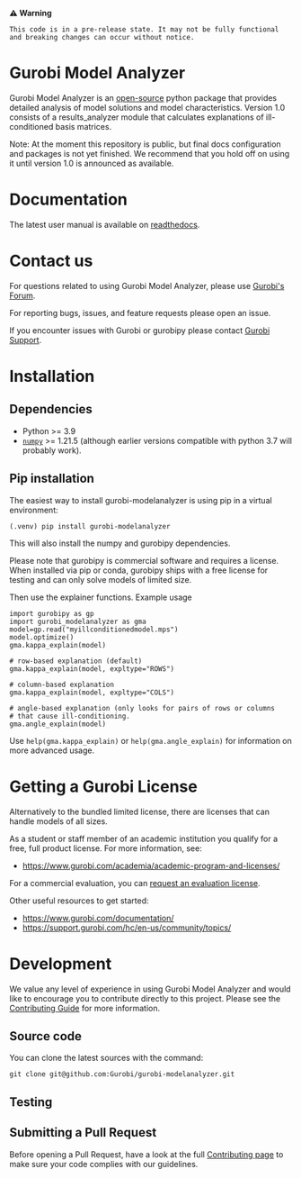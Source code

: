 **⚠ Warning**

```This code is in a pre-release state. It may not be fully functional and breaking changes can occur without notice.```

# Gurobi Model Analyzer

Gurobi Model Analyzer is an
[open-source](https://gurobi-modelanalyzer.readthedocs.io/en/stable/license.html) python package that provides
detailed analysis of model solutions and model characteristics.
Version 1.0 consists of a results_analyzer module that calculates
explanations of ill-conditioned basis matrices.

Note: At the moment this repository is public, but final docs configuration
and packages is not yet finished.   We recommend that you hold off on using it
until version 1.0 is announced as available.

# Documentation

The latest user manual is available on
[readthedocs](https://gurobi-optimization-gurobi-modelanalyzer.readthedocs-hosted.com/en/latest/).


# Contact us

For questions related to using Gurobi Model Analyzer, please use
[Gurobi's Forum](https://support.gurobi.com/hc/en-us/community/topics/10373864542609-GitHub-Projects).

For reporting bugs, issues, and feature requests please open an issue.

If you encounter issues with Gurobi or gurobipy please contact
[Gurobi Support](https://support.gurobi.com/hc/en-us).


# Installation

## Dependencies

- Python >= 3.9
- [`numpy`](https://pypi.org/project/numpy/)  >= 1.21.5    (although earlier
  versions compatible with python 3.7 will probably work).


## Pip installation

The easiest way to install gurobi-modelanalyzer is using pip in a
virtual environment:

```
(.venv) pip install gurobi-modelanalyzer
```

This will also install the numpy and gurobipy dependencies.

Please note that gurobipy is commercial software and requires a
license. When installed via pip or conda, gurobipy ships with a free
license for testing and can only solve models of limited size.


Then use the explainer functions.   Example usage

```
import gurobipy as gp
import gurobi_modelanalyzer as gma
model=gp.read("myillconditionedmodel.mps")
model.optimize()
gma.kappa_explain(model)

# row-based explanation (default)
gma.kappa_explain(model, expltype="ROWS")

# column-based explanation
gma.kappa_explain(model, expltype="COLS")

# angle-based explanation (only looks for pairs of rows or columns
# that cause ill-conditioning.
gma.angle_explain(model)
```

Use `help(gma.kappa_explain)` or `help(gma.angle_explain)` for information
on more advanced usage.


# Getting a Gurobi License
Alternatively to the bundled limited license, there are licenses that can handle models of all sizes.

As a student or staff member of an academic institution you qualify for a free, full product license.
For more information, see:

* https://www.gurobi.com/academia/academic-program-and-licenses/

For a commercial evaluation, you can
[request an evaluation license](https://www.gurobi.com/free-trial/?utm_source=internal&utm_medium=documentation&utm_campaign=fy21_pipinstall_eval_pypipointer&utm_content=c_na&utm_term=pypi).

Other useful resources to get started:
* https://www.gurobi.com/documentation/
* https://support.gurobi.com/hc/en-us/community/topics/


# Development
We value any level of experience in using Gurobi Model Analyzer and would like to encourage you to
contribute directly to this project. Please see the [Contributing Guide](CONTRIBUTING.md) for more information.

## Source code
You can clone the latest sources with the command:

```
git clone git@github.com:Gurobi/gurobi-modelanalyzer.git
```


## Testing


## Submitting a Pull Request
Before opening a Pull Request, have a look at the full
[Contributing page](CONTRIBUTING.md) to make sure your code complies with
our guidelines.
